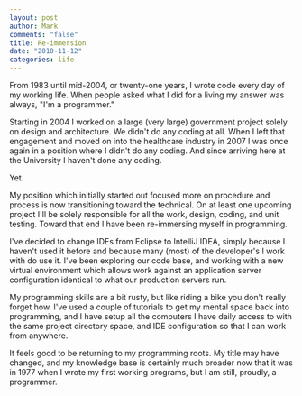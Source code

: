 ```yaml
--- 
layout: post
author: Mark
comments: "false"
title: Re-immersion
date: "2010-11-12"
categories: life
---
```

From 1983 until mid-2004, or twenty-one years, I wrote code every day of my working life. When people asked what I did for a living my answer was always, "I'm a programmer."

Starting in 2004 I worked on a large (very large) government project solely on design and architecture. We didn't do any coding at all. When I left that engagement and moved on into the healthcare industry in 2007 I was once again in a position where I didn't do any coding. And since arriving here at the University I haven't done any coding.

Yet.

My position which initially started out focused more on procedure and process is now transitioning toward the technical. On at least one upcoming project I'll be solely responsible for all the work, design, coding, and unit testing. Toward that end I have been re-immersing myself in programming.

I've decided to change IDEs from Eclipse to IntelliJ IDEA, simply because I haven't used it before and because many (most) of the developer's I work with do use it. I've been exploring our code base, and working with a new virtual environment which allows work against an application server configuration identical to what our production servers run.

My programming skills are a bit rusty, but like riding a bike you don't really forget how. I've used a couple of tutorials to get my mental space back into programming, and I have setup all the computers I have daily access to with the same project directory space, and IDE configuration so that I can work from anywhere.

It feels good to be returning to my programming roots. My title may have changed, and my knowledge base is certainly much broader now that it was in 1977 when I wrote my first working programs, but I am still, proudly, a programmer.
